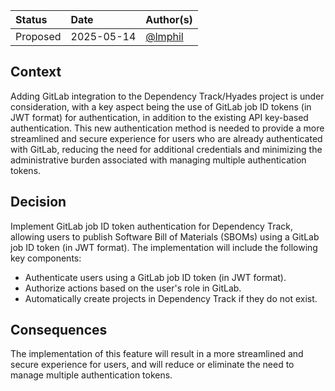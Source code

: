 | Status   | Date       | Author(s)                            |
|:---------|:-----------|:-------------------------------------|
| Proposed | 2025-05-14 | [@lmphil](https://github.com/lmphil) |

## Context

Adding GitLab integration to the Dependency Track/Hyades project is under consideration, with a key aspect being the use
 of GitLab job ID tokens (in JWT format) for authentication, in addition to the existing API key-based authentication.
 This new authentication method is needed to provide a more streamlined and secure experience for users who are already
 authenticated with GitLab, reducing the need for additional credentials and minimizing the administrative burden
 associated with managing multiple authentication tokens.

## Decision

Implement GitLab job ID token authentication for Dependency Track, allowing users to publish Software Bill of Materials
 (SBOMs) using a GitLab job ID token (in JWT format). The implementation will include the following key components:

* Authenticate users using a GitLab job ID token (in JWT format).
* Authorize actions based on the user's role in GitLab.
* Automatically create projects in Dependency Track if they do not exist.

## Consequences

The implementation of this feature will result in a more streamlined and secure experience for users, and will reduce or
 eliminate the need to manage multiple authentication tokens.
